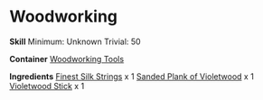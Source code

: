 <!-- TITLE: Violetwood Lute -->
<!-- SUBTITLE:  -->
# Woodworking
**Skill**
Minimum: Unknown
Trivial: 50

**Container**
[Woodworking Tools](woodworking-tools)

**Ingredients**
[Finest Silk Strings](finest-silk-strings) x 1
[Sanded Plank of Violetwood](sanded-plank-of-violetwood) x 1
[Violetwood Stick](violetwood-stick) x 1
